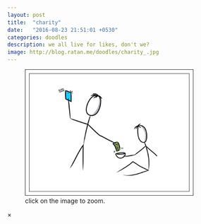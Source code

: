 ```yaml
---
layout: post
title:  "charity"
date:   "2016-08-23 21:51:01 +0530"
categories: doodles
description: we all live for likes, don't we?
image: http://blog.ratan.me/doodles/charity_.jpg
---
```

<figure>
    <img id="myImg" style="border: 0px solid #000;" src="/doodles/charity_.jpg" alt="" width="90%" height="90%">
  <figcaption>click on the image to zoom.</figcaption>
</figure>


<div id="myModal" class="modal">
  <span class="close">×</span>
  <img class="modal-content" id="img01" style="border: 0px solid #000;">
  <div id="caption"></div>
</div>

